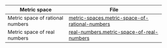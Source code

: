 | Metric space                     | File                                                                                                |
|----------------------------------|-----------------------------------------------------------------------------------------------------|
| Metric space of rational numbers | [metric-spaces.metric-space-of-rational-numbers](metric-spaces.metric-space-of-rational-numbers.md) |
| Metric space of real numbers     | [real-numbers.metric-space-of-real-numbers](real-numbers.metric-space-of-real-numbers.md)           |
